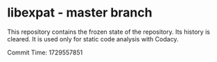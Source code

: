 # libexpat - master branch

This repository contains the frozen state of the repository.
Its history is cleared. It is used only for static code
analysis with Codacy.

Commit Time: 1729557851